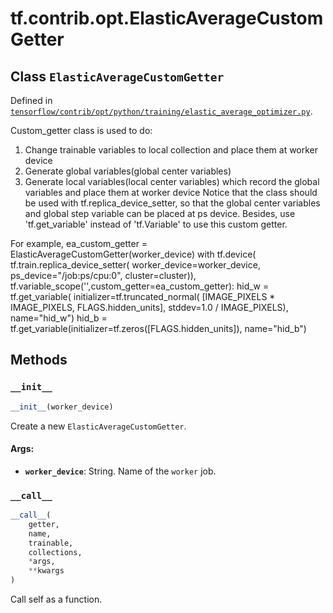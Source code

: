 <div itemscope itemtype="http://developers.google.com/ReferenceObject">
<meta itemprop="name" content="tf.contrib.opt.ElasticAverageCustomGetter" />
<meta itemprop="property" content="__call__"/>
<meta itemprop="property" content="__init__"/>
</div>

# tf.contrib.opt.ElasticAverageCustomGetter

## Class `ElasticAverageCustomGetter`





Defined in [`tensorflow/contrib/opt/python/training/elastic_average_optimizer.py`](https://www.tensorflow.org/code/tensorflow/contrib/opt/python/training/elastic_average_optimizer.py).

Custom_getter class is used to do:
1. Change trainable variables to local collection and place them at worker
  device
2. Generate global variables(global center variables)
3. Generate local variables(local center variables) which record the global
  variables and place them at worker device
  Notice that the class should be used with tf.replica_device_setter,
  so that the global center variables and global step variable can be placed
  at ps device. Besides, use 'tf.get_variable' instead of 'tf.Variable' to
  use this custom getter.

For example,
ea_custom_getter = ElasticAverageCustomGetter(worker_device)
with tf.device(
  tf.train.replica_device_setter(
    worker_device=worker_device,
    ps_device="/job:ps/cpu:0",
    cluster=cluster)),
  tf.variable_scope('',custom_getter=ea_custom_getter):
  hid_w = tf.get_variable(
    initializer=tf.truncated_normal(
        [IMAGE_PIXELS * IMAGE_PIXELS, FLAGS.hidden_units],
        stddev=1.0 / IMAGE_PIXELS),
    name="hid_w")
  hid_b = tf.get_variable(initializer=tf.zeros([FLAGS.hidden_units]),
                          name="hid_b")

## Methods

<h3 id="__init__"><code>__init__</code></h3>

``` python
__init__(worker_device)
```

Create a new `ElasticAverageCustomGetter`.

#### Args:

* <b>`worker_device`</b>: String.  Name of the `worker` job.

<h3 id="__call__"><code>__call__</code></h3>

``` python
__call__(
    getter,
    name,
    trainable,
    collections,
    *args,
    **kwargs
)
```

Call self as a function.



